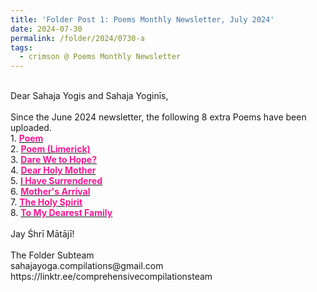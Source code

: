 ```yaml
---
title: 'Folder Post 1: Poems Monthly Newsletter, July 2024'
date: 2024-07-30
permalink: /folder/2024/0730-a
tags:
  - crimson @ Poems Monthly Newsletter
---
```


<p>
<br>
Dear Sahaja Yogis and Sahaja Yoginīs,<br>
<br>
Since the June 2024 newsletter, the following 8 extra Poems have been uploaded.<br>
1. <a href="https://seven-teams.github.io/folder/2003-0117-SYAN"> <font color="DeepPink"><b>Poem</b></font></a><br>
2. <a href="https://seven-teams.github.io/folder/2024-0701-0700-ES-Limerick-Poem"> <font color="DeepPink"><b>Poem (Limerick)</b></font></a><br>
3. <a href="https://seven-teams.github.io/folder/2007-0801-0000-GB-Dare-We-to-Hope"> <font color="DeepPink"><b>Dare We to Hope?</b></font></a><br>
4. <a href="https://seven-teams.github.io/folder/2005-0801-0000-Dear-Holy-Mother"> <font color="DeepPink"><b>Dear Holy Mother</b></font></a><br>
5. <a href="https://seven-teams.github.io/folder/2008-0303-KC-I-have-surrendered"> <font color="DeepPink"><b>I Have Surrendered</b></font></a><br>
6. <a href="https://seven-teams.github.io/folder/2007-0801-0000-JMW-Mothers-Arrival"> <font color="DeepPink"><b>Mother's Arrival</b></font></a><br>
7. <a href="https://seven-teams.github.io/folder/2019-0701-0000-RAT-The-Holy-Spirit"> <font color="DeepPink"><b>The Holy Spirit</b></font></a><br>
8. <a href="https://seven-teams.github.io/folder/2006-0401-CJ-To-My-Dearest-Family"> <font color="DeepPink"><b>To My Dearest Family</b></font></a><br>
<br>
Jay Śhrī Mātājī!<br>
<br>
The Folder Subteam<br>
sahajayoga.compilations@gmail.com<br>
https://linktr.ee/comprehensivecompilationsteam<br>
</p>